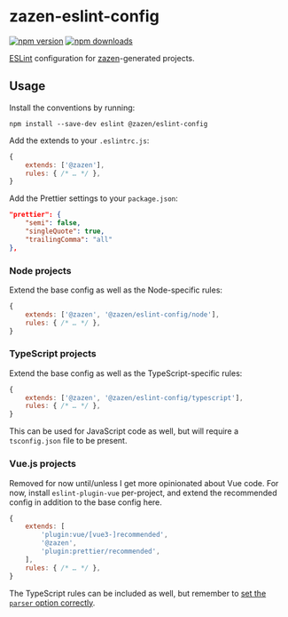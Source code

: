 # zazen-eslint-config

[![npm version][npm-img]][npm-url]
[![npm downloads][npm-dls]][npm-url]

[ESLint][] configuration for [zazen][]-generated projects.

## Usage

Install the conventions by running:

```shell
npm install --save-dev eslint @zazen/eslint-config
```

Add the extends to your `.eslintrc.js`:

```js
{
    extends: ['@zazen'],
    rules: { /* … */ },
}
```

Add the Prettier settings to your `package.json`:

```json
"prettier": {
    "semi": false,
    "singleQuote": true,
    "trailingComma": "all"
},
```

### Node projects

Extend the base config as well as the Node-specific rules:

```js
{
    extends: ['@zazen', '@zazen/eslint-config/node'],
    rules: { /* … */ },
}
```

### TypeScript projects

Extend the base config as well as the TypeScript-specific rules:

```js
{
    extends: ['@zazen', '@zazen/eslint-config/typescript'],
    rules: { /* … */ },
}
```

This can be used for JavaScript code as well, but will require a `tsconfig.json` file to be present.

### Vue.js projects

Removed for now until/unless I get more opinionated about Vue code. For now, install `eslint-plugin-vue` per-project, and extend the recommended config in addition to the base config here.

```js
{
    extends: [
        'plugin:vue/[vue3-]recommended',
        '@zazen',
        'plugin:prettier/recommended',
    ],
    rules: { /* … */ },
}
```

The TypeScript rules can be included as well, but remember to [set the `parser` option correctly](https://eslint.vuejs.org/user-guide/#what-is-the-use-the-latest-vue-eslint-parser-error).

[npm-url]: https://www.npmjs.com/package/@zazen/eslint-config
[npm-img]: https://img.shields.io/npm/v/@zazen/eslint-config.svg?style=flat-square
[npm-dls]: https://img.shields.io/npm/dt/@zazen/eslint-config.svg?style=flat-square
[issues-url]: https://github.com/stormwarning/zazen-eslint-config/issues
[issues-img]: https://img.shields.io/github/issues/stormwarning/zazen-eslint-config.svg?style=flat-square
[eslint]: https://eslint.org
[zazen]: https://github.com/stormwarning/zazen
